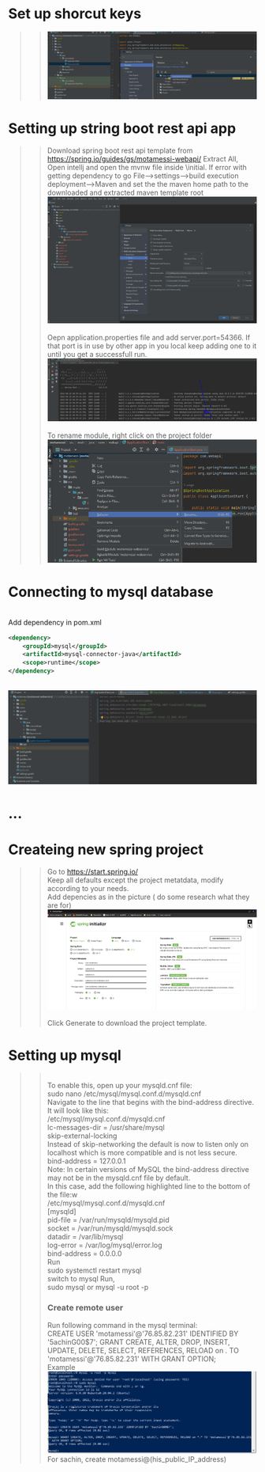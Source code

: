 # Set up shorcut keys
>> ![](20220819054657.png)  
# Setting up string boot rest api app
>>Download spring boot rest api template from https://spring.io/guides/gs/motamessi-webapi/
Extract All, Open intellj and open the mvnw file inside \initial.
If error with getting dependency to go File-->settings-->build execution deployment-->Maven and set the the maven home path to the downloaded and extracted maven template root <br>
![](20220818083411.png)  
<br>Oepn application.properties file and add server.port=54366. If that port is in use by other app in you local keep adding one to it until you get a successfull run.
<br>![](20220818084242.png)  
<br>To rename module, right click on the project folder
<br>![](20220818092000.png)  

# Connecting to mysql database
<br> Add dependency in pom.xml
```xml
<dependency>
    <groupId>mysql</groupId>
    <artifactId>mysql-connector-java</artifactId>
    <scope>runtime</scope>
</dependency>
```
<br>![](20220819062512.png)  
# ...

# Createing new spring project
>> Go to https://start.spring.io/
<br> Keep all defaults except the project metatdata, modify according to your needs.
<br> Add depencies as in the picture ( do some research what they are for)
<br>![](20220820051155.png)  
<br>Click Generate to download the project template.

# Setting up mysql
>><br>To enable this, open up your mysqld.cnf file:
<br>sudo nano /etc/mysql/mysql.conf.d/mysqld.cnf
<br>Navigate to the line that begins with the bind-address directive. It will look like this:
<br>/etc/mysql/mysql.conf.d/mysqld.cnf
<br>lc-messages-dir = /usr/share/mysql
<br>skip-external-locking
<br>Instead of skip-networking the default is now to listen only on localhost which is more compatible and is not less secure.
<br>bind-address = 127.0.0.1
<br>Note: In certain versions of MySQL the bind-address directive may not be in the mysqld.cnf file by default. <br>In this case, add the following highlighted line to the bottom of the file:w
<br>/etc/mysql/mysql.conf.d/mysqld.cnf
<br>[mysqld]
<br>pid-file        = /var/run/mysqld/mysqld.pid
<br>socket          = /var/run/mysqld/mysqld.sock
<br>datadir         = /var/lib/mysql
<br>log-error       = /var/log/mysql/error.log
<br>bind-address            = 0.0.0.0
<br> Run 
<br>sudo systemctl restart mysql
<br>switch to mysql Run,
<br>sudo mysql or mysql -u root -p
<br><h3>Create remote user</h3> 
Run following command in the mysql terminal:<br>
CREATE USER 'motamessi'@'76.85.82.231' IDENTIFIED BY '5achinG00$7';
GRANT CREATE, ALTER, DROP, INSERT, UPDATE, DELETE, SELECT, REFERENCES, RELOAD on *.* TO 'motamessi'@'76.85.82.231' WITH GRANT OPTION;
<br>Example
![](20220820172947.png)  
For sachin, create motamessi@(his_public_IP_address)
